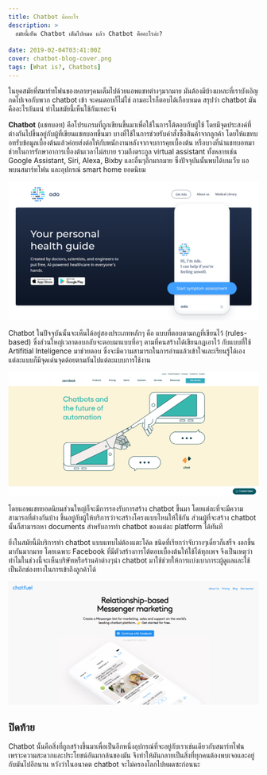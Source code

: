 ```yaml
---
title: Chatbot คืออะไร
description: >
  สมัยนี้เห็น Chatbot เต็มไปหมด แล้ว Chatbot คืออะไรล่ะ?

date: 2019-02-04T03:41:00Z
cover: chatbot-blog-cover.png
tags: [What is?, Chatbots]
---
```


ในยุคสมัยที่สมาร์ทโฟนของหลายๆคนเต็มไปด้วยแอพแชทต่างๆมากมาย มันต้องมีบ้างแหละที่เราบังเอิญกดไปเจอกับพวก chatbot เข้า จะคนตอบก็ไม่ใช่ ถามอะไรก็ตอบได้เกือบหมด สรุปว่า chatbot มันคืออะไรกันแน่ ทำไมสมัยนี้เห็นใช้กันเยอะจัง

**Chatbot** (แชทบอท) คือโปรแกรมที่ถูกเขียนขึ้นมาเพื่อใช้ในการโต้ตอบกับผู้ใช้ โดยมีจุดประสงค์ที่ต่างกันไปขึ้นอยู่กับผู้ที่เขียนแชทบอทขึ้นมา บางที่ใช้ในการช่วยรับคำสั่งซื้อสินค้าจากลูกค้า โดยให้แชทบอทรับข้อมูลเบื้องต้นแล้วค่อยส่งต่อให้กับพนักงานหลังจากจบการคุยเบื้องต้น หรือบางที่นำแชทบอทมาช่วยในการรักษาอาการเบื้องต้นเวลาไม่สบาย รวมถึงตระกูล virtual assistant ทั้งหลายเช่น Google Assistant, Siri, Alexa, Bixby และอื่นๆอีกมากมาย ซึ่งปัจจุบันนั้นพบได้บนเว็บ แอพบนสมาร์ทโฟน และอุปกรณ์ smart home ยอดนิยม

![อย่างของ Ada นี้ก็เหมือนการยกหมอทั้งโรงพยาบาลมาอยู่ในสมาร์ทโฟนเรา](./images/0_8S5E7t9qizFtUfA.png)

Chatbot ในปัจจุบันนั้นจะเห็นได้อยู่สองประเภทหลักๆ คือ แบบที่ตอบตามกฏที่เขียนไว้ (rules-based) ซึ่งส่วนใหญ่เวลาตอบกลับจะตอบมาแบบที่อๆ ตามที่คนสร้างได้เขียนกฏเอาไว้ กับแบบที่ใช้ Artifitial Inteligence มาช่วยตอบ ซึ่งจะมีความสามารถในการอ่านแล้วเข้าใจและเรียนรู้ได้เอง แต่ละแบบก็มีจุดเด่นจุดด้อยตามกันไปแต่ละแบบการใช้งาน

![ส่วนของ Zendesk ที่เป็นผู้ให้บริการ customer support ชั้นนำก็เอา AI chatbot มาช่วย](./images/0sZVYISj6k75SVlL3.png)

โดยแอพแชทยอดนิยมส่วนใหญ่ก็จะมีการรองรับการสร้าง chatbot ขึ้นมา โดยแต่ละที่จะมีความสามารถที่ต่างกันบ้าง ขึ้นอยู่กับผู้ให้บริการว่าจะสร้างโครงแบบไหนให้ใช้กัน ส่วนผู้ที่จะสร้าง chatbot นั้นก็สามารถหา documents สำหรับการทำ chatbot ของแต่ละ platform ได้ทันที

ยิ่งในสมัยนี้มีบริการทำ chatbot แบบแทบไม่ต้องแตะโค้ด ชนิดที่เรียกว่าจับวางๆเดี๋ยวก็เสร็จ งอกขึ้นมากันมากมาย โดยเฉพาะ Facebook ที่มีตัวสร้างการโต้ตอบเบื้องต้นให้ใช้ได้ทุกเพจ จึงเป็นเหตุว่าทำไมในช่วงนี้จะเห็นบริษัทหรือร้านค้าต่างๆนำ chatbot มาใช้ช่วยให้การแบ่งเบาภาระผู้ดูแลและใช้เป็นอีกช่องทางในการเข้าถึงลูกค้าได้

![สร้างได้ไม่ต้องโค้ด แค่ใช้ Chatfuel](./images/00aY7ZRSYsxEn9pL4.png)

## ปิดท้าย

Chatbot นั้นคือสิ่งที่ถูกสร้างขึ้นมาเพื่อเป็นอีกหนึ่งอุปกรณ์ที่จะอยู่กับเราเช่นเดียวกับสมาร์ทโฟน เพราะความสะดวกและประโยชน์อันมากล้นของมัน จึงทำให้มันกลายเป็นสิ่งที่ทุกคนต้องพบเจอและอยู่กับมันไปอีกนาน หวังว่าในอนาคต chatbot จะไม่ครองโลกไปหมดซะก่อนนะ
